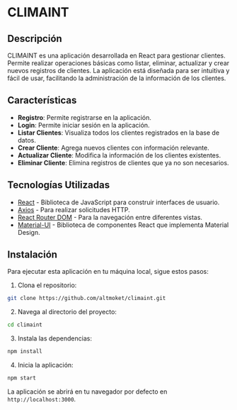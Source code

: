 # CLIMAINT

## Descripción
CLIMAINT es una aplicación desarrollada en React para gestionar clientes. Permite realizar operaciones básicas como listar, eliminar, actualizar y crear nuevos registros de clientes. La aplicación está diseñada para ser intuitiva y fácil de usar, facilitando la administración de la información de los clientes.

## Características
- **Registro**: Permite registrarse en la aplicación.
- **Login**: Permite iniciar sesión en la aplicación.
- **Listar Clientes**: Visualiza todos los clientes registrados en la base de datos.
- **Crear Cliente**: Agrega nuevos clientes con información relevante.
- **Actualizar Cliente**: Modifica la información de los clientes existentes.
- **Eliminar Cliente**: Elimina registros de clientes que ya no son necesarios.

## Tecnologías Utilizadas
- [React](https://reactjs.org/) - Biblioteca de JavaScript para construir interfaces de usuario.
- [Axios](https://axios-http.com/) - Para realizar solicitudes HTTP.
- [React Router DOM](https://reactrouter.com/) - Para la navegación entre diferentes vistas.
- [Material-UI](https://mui.com/) - Biblioteca de componentes React que implementa Material Design.

## Instalación

Para ejecutar esta aplicación en tu máquina local, sigue estos pasos:

1. Clona el repositorio:
```bash
git clone https://github.com/altmoket/climaint.git
```
2. Navega al directorio del proyecto:
```bash
cd climaint
```
3. Instala las dependencias:
```bash
npm install
```
4. Inicia la aplicación:
```bash
npm start
```
La aplicación se abrirá en tu navegador por defecto en `http://localhost:3000`.

